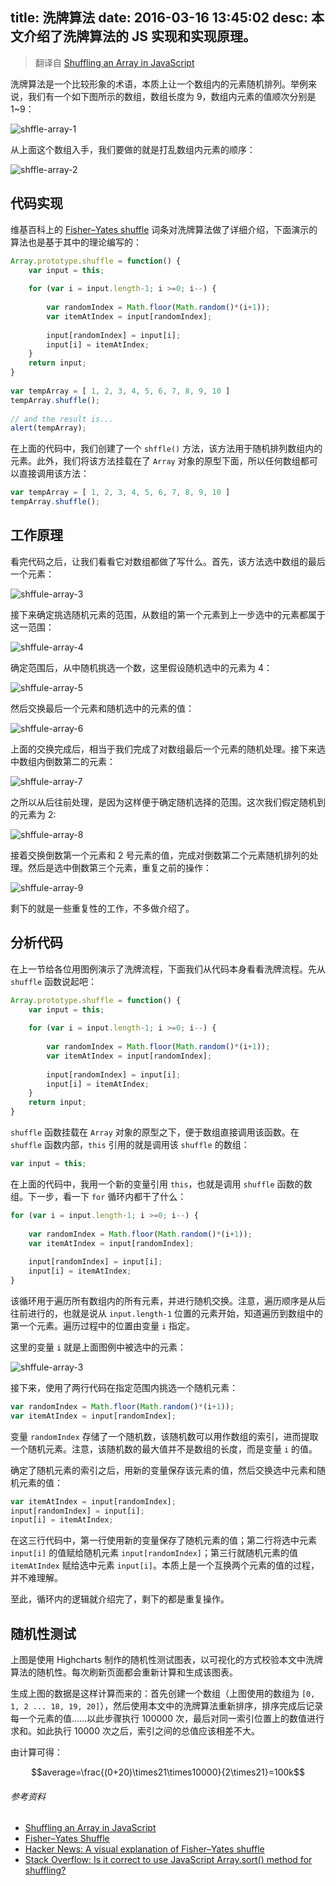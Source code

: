 title: 洗牌算法
date: 2016-03-16 13:45:02
desc: 本文介绍了洗牌算法的 JS 实现和实现原理。
---

> 翻译自 [Shuffling an Array in JavaScript](https://www.kirupa.com/html5/shuffling_array_js.htm)

洗牌算法是一个比较形象的术语，本质上让一个数组内的元素随机排列。举例来说，我们有一个如下图所示的数组，数组长度为 9，数组内元素的值顺次分别是 1~9：

![shffle-array-1](/img/shuffle-array-1.png)

从上面这个数组入手，我们要做的就是打乱数组内元素的顺序：

![shffle-array-2](/img/shuffle-array-2.png)

<!-- more -->

## 代码实现

维基百科上的 [Fisher–Yates shuffle](http://en.wikipedia.org/wiki/Knuth_shuffle) 词条对洗牌算法做了详细介绍，下面演示的算法也是基于其中的理论编写的：

```js
Array.prototype.shuffle = function() {
    var input = this;
     
    for (var i = input.length-1; i >=0; i--) {
     
        var randomIndex = Math.floor(Math.random()*(i+1)); 
        var itemAtIndex = input[randomIndex]; 
         
        input[randomIndex] = input[i]; 
        input[i] = itemAtIndex;
    }
    return input;
}
 
var tempArray = [ 1, 2, 3, 4, 5, 6, 7, 8, 9, 10 ]
tempArray.shuffle();
 
// and the result is...
alert(tempArray); 
```

在上面的代码中，我们创建了一个 `shffle()` 方法，该方法用于随机排列数组内的元素。此外，我们将该方法挂载在了 `Array` 对象的原型下面，所以任何数组都可以直接调用该方法：

```js
var tempArray = [ 1, 2, 3, 4, 5, 6, 7, 8, 9, 10 ]
tempArray.shuffle(); 
```

## 工作原理

看完代码之后，让我们看看它对数组都做了写什么。首先，该方法选中数组的最后一个元素：

![shffule-array-3](/img/shuffle-array-3.png)

接下来确定挑选随机元素的范围，从数组的第一个元素到上一步选中的元素都属于这一范围：

![shffule-array-4](/img/shuffle-array-4.png)

确定范围后，从中随机挑选一个数，这里假设随机选中的元素为 4：

![shffule-array-5](/img/shuffle-array-5.png)

然后交换最后一个元素和随机选中的元素的值：

![shffule-array-6](/img/shuffle-array-6.png)

上面的交换完成后，相当于我们完成了对数组最后一个元素的随机处理。接下来选中数组内倒数第二的元素：

![shffule-array-7](/img/shuffle-array-7.png)

之所以从后往前处理，是因为这样便于确定随机选择的范围。这次我们假定随机到的元素为 2:

![shffule-array-8](/img/shuffle-array-8.png)

接着交换倒数第一个元素和 2 号元素的值，完成对倒数第二个元素随机排列的处理。然后是选中倒数第三个元素，重复之前的操作：

![shffule-array-9](/img/shuffle-array-9.png)

剩下的就是一些重复性的工作，不多做介绍了。

## 分析代码

在上一节给各位用图例演示了洗牌流程，下面我们从代码本身看看洗牌流程。先从 `shuffle` 函数说起吧：

```js
Array.prototype.shuffle = function() {
    var input = this;
     
    for (var i = input.length-1; i >=0; i--) {
     
        var randomIndex = Math.floor(Math.random()*(i+1)); 
        var itemAtIndex = input[randomIndex]; 
         
        input[randomIndex] = input[i]; 
        input[i] = itemAtIndex;
    }
    return input;
} 
```

`shuffle` 函数挂载在 `Array` 对象的原型之下，便于数组直接调用该函数。在 `shuffle` 函数内部，`this` 引用的就是调用该 `shuffle` 的数组：

```js
var input = this;
```

在上面的代码中，我用一个新的变量引用 `this`，也就是调用 `shuffle` 函数的数组。下一步，看一下 `for` 循环内都干了什么：

```js
for (var i = input.length-1; i >=0; i--) {
 
    var randomIndex = Math.floor(Math.random()*(i+1)); 
    var itemAtIndex = input[randomIndex]; 
     
    input[randomIndex] = input[i]; 
    input[i] = itemAtIndex;
}
```

该循环用于遍历所有数组内的所有元素，并进行随机交换。注意，遍历顺序是从后往前进行的，也就是说从 `input.length-1` 位置的元素开始，知道遍历到数组中的第一个元素。遍历过程中的位置由变量 `i` 指定。

这里的变量 `i` 就是上面图例中被选中的元素：

![shffule-array-3](/img/shuffle-array-3.png)

接下来，使用了两行代码在指定范围内挑选一个随机元素：

```js
var randomIndex = Math.floor(Math.random()*(i+1)); 
var itemAtIndex = input[randomIndex];
```

变量 `randomIndex` 存储了一个随机数，该随机数可以用作数组的索引，进而提取一个随机元素。注意，该随机数的最大值并不是数组的长度，而是变量 `i` 的值。

确定了随机元素的索引之后，用新的变量保存该元素的值，然后交换选中元素和随机元素的值：

```js
var itemAtIndex = input[randomIndex];
input[randomIndex] = input[i]; 
input[i] = itemAtIndex;
```

在这三行代码中，第一行使用新的变量保存了随机元素的值；第二行将选中元素 `input[i]` 的值赋给随机元素 `input[randomIndex]`；第三行就随机元素的值 `itemAtIndex` 赋给选中元素 `input[i]`。本质上是一个互换两个元素的值的过程，并不难理解。

至此，循环内的逻辑就介绍完了，剩下的都是重复操作。

## 随机性测试

<div id="random-chart" style="width=100%;"></div>
<script src="http://cdn.hcharts.cn/jquery/jquery-2.1.4.min.js"></script>
<script src="http://cdn.hcharts.cn/highcharts/highcharts.js"></script>
<script>
    $(function() {
        var sum = [];
        var array = []
        var arrayLength = 21;
        var iterateTimes = 10000;

        Array.prototype.shuffle = function () {
            var arr = this;

            for (var i = arr.length - 1; i >= 0; i--) {
                var randomIndex = Math.floor(Math.random() * (i + 1));
                var randomElemValue = arr[randomIndex];

                arr[randomIndex] = arr[i];
                arr[i] = randomElemValue;
            }
            return arr;
        }

        function init (len) {
            for (var i = 0; i < len; i++) {
                sum[i] = 0;
                array[i] = i;
            }
        }

        function createArray () {
            var arr = [];

            for (var i = 0; i < arrayLength; i++) {
                arr[i] = i;
            }

            return arr;
        }

        function calculateSum (times) {
            for (var i = 0; i < times; i++) {
                var arr = createArray().shuffle();
                for (var j = 0; j < arrayLength; j++) {
                    sum[j] += arr[j];
                }
            }
        }

        init(arrayLength);
        calculateSum(iterateTimes);

        $("#random-chart").highcharts({
            chart: {
                type: 'column'
            },
            title: {
                text: '洗牌的随机性结果'
            },
            xAxis: {
                categories: array
            },
            yAxis: {
                title: {
                    text: '总值'
                }
            },
            series: [{
                name: '不同位置的总值',
                color: '#42b983',
                data: sum
            }]
        });
    });
</script>

上图是使用 Highcharts 制作的随机性测试图表，以可视化的方式校验本文中洗牌算法的随机性。每次刷新页面都会重新计算和生成该图表。

生成上图的数据是这样计算而来的：首先创建一个数组（上图使用的数组为 `[0, 1, 2 ... 18, 19, 20]`），然后使用本文中的洗牌算法重新排序，排序完成后记录每一个元素的值……以此步骤执行 100000 次，最后对同一索引位置上的数值进行求和。如此执行 10000 次之后，索引之间的总值应该相差不大。

由计算可得：

$$average=\frac{(0+20)\times21\times10000}{2\times21}=100k$$

###### 参考资料

- [Shuffling an Array in JavaScript](https://www.kirupa.com/html5/shuffling_array_js.htm)
- [Fisher–Yates Shuffle](https://bost.ocks.org/mike/shuffle/)
- [Hacker News: A visual explanation of Fisher–Yates shuffle](https://news.ycombinator.com/item?id=3464607)
- [Stack Overflow: Is it correct to use JavaScript Array.sort() method for shuffling?](http://stackoverflow.com/questions/962802/is-it-correct-to-use-javascript-array-sort-method-for-shuffling/962890#962890)